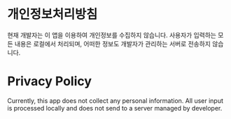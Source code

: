 # 개인정보처리방침

현재 개발자는 이 앱을 이용하여 개인정보를 수집하지 않습니다.
사용자가 입력하는 모든 내용은 로컬에서 처리되며, 어떠한 정보도 개발자가 관리하는 서버로 전송하지 않습니다.

# Privacy Policy

Currently, this app does not collect any personal information.
All user input is processed locally and does not send to a server managed by developer.
